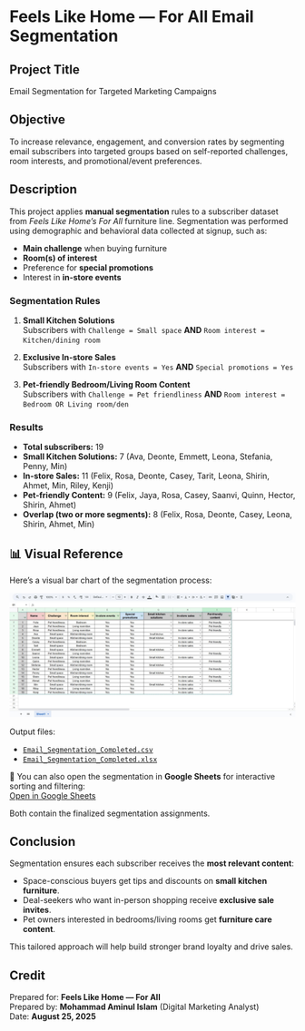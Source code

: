 # Feels Like Home — For All Email Segmentation

## Project Title
Email Segmentation for Targeted Marketing Campaigns

## Objective
To increase relevance, engagement, and conversion rates by segmenting email subscribers into targeted groups based on self-reported challenges, room interests, and promotional/event preferences.

## Description
This project applies **manual segmentation** rules to a subscriber dataset from *Feels Like Home’s For All* furniture line. Segmentation was performed using demographic and behavioral data collected at signup, such as:
- **Main challenge** when buying furniture
- **Room(s) of interest**
- Preference for **special promotions**
- Interest in **in-store events**

### Segmentation Rules
1. **Small Kitchen Solutions**  
   Subscribers with `Challenge = Small space` **AND** `Room interest = Kitchen/dining room`

2. **Exclusive In-store Sales**  
   Subscribers with `In-store events = Yes` **AND** `Special promotions = Yes`

3. **Pet-friendly Bedroom/Living Room Content**  
   Subscribers with `Challenge = Pet friendliness` **AND** `Room interest = Bedroom OR Living room/den`

### Results
- **Total subscribers:** 19
- **Small Kitchen Solutions:** 7 (Ava, Deonte, Emmett, Leona, Stefania, Penny, Min)
- **In-store Sales:** 11 (Felix, Rosa, Deonte, Casey, Tarit, Leona, Shirin, Ahmet, Min, Riley, Kenji)
- **Pet-friendly Content:** 9 (Felix, Jaya, Rosa, Casey, Saanvi, Quinn, Hector, Shirin, Ahmet)
- **Overlap (two or more segments):** 8 (Felix, Rosa, Deonte, Casey, Leona, Shirin, Ahmet, Min)

## 📊 Visual Reference

Here’s a visual bar chart of the segmentation process:

![Segmentation Bar Graph](https://github.com/aminbiography/Google-Digital-Marketing---E-commerce-Professional-Certificate/blob/main/bar-graph-chart-image/Segment%20an%20email%20list.jpg)

Output files:
- [`Email_Segmentation_Completed.csv`](./Email_Segmentation_Completed.csv)  
- [`Email_Segmentation_Completed.xlsx`](./Email_Segmentation_Completed.xlsx)

🔗 You can also open the segmentation in **Google Sheets** for interactive sorting and filtering:  
[Open in Google Sheets](https://docs.google.com/spreadsheets/)


Both contain the finalized segmentation assignments.

## Conclusion
Segmentation ensures each subscriber receives the **most relevant content**:
- Space-conscious buyers get tips and discounts on **small kitchen furniture**.  
- Deal-seekers who want in-person shopping receive **exclusive sale invites**.  
- Pet owners interested in bedrooms/living rooms get **furniture care content**.  

This tailored approach will help build stronger brand loyalty and drive sales.

## Credit
Prepared for: **Feels Like Home — For All**  
Prepared by: **Mohammad Aminul Islam** (Digital Marketing Analyst)  
Date: **August 25, 2025**
